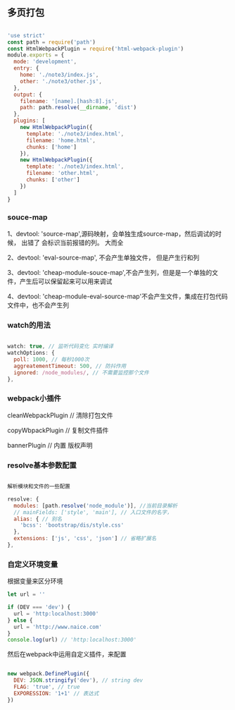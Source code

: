 ## 多页打包

````js

'use strict'
const path = require('path')
const HtmlWebpackPlugin = require('html-webpack-plugin')
module.exports = {
  mode: 'development',
  entry: {
    home: './note3/index.js',
    other: './note3/other.js',
  },
  output: {
    filename: '[name].[hash:8].js',
    path: path.resolve(__dirname, 'dist')
  },
  plugins: [
    new HtmlWebpackPlugin({
      template: './note3/index.html',
      filename: 'home.html',
      chunks: ['home']
    }),
    new HtmlWebpackPlugin({
      template: './note3/index.html',
      filename: 'other.html',
      chunks: ['other']
    })
  ]
}

````

### souce-map

1、devtool: 'source-map',源码映射，会单独生成source-map，然后调试的时候， 出错了 会标识当前报错的列。 大而全

2、devtool: 'eval-source-map', 不会产生单独文件， 但是产生行和列

3、devtool: 'cheap-module-souce-map',不会产生列，但是是一个单独的文件，产生后可以保留起来可以用来调试

4、devtool: 'cheap-module-eval-source-map'不会产生文件，集成在打包代码文件中，也不会产生列

### watch的用法

```js

watch: true, // 监听代码变化 实时编译
watchOptions: {
  poll: 1000, // 每秒1000次
  aggreatementTimeout: 500, // 防抖作用
  ignored: /node_modules/, // 不需要监控那个文件
},

````

### webpack小插件

cleanWebpackPlugin // 清除打包文件

copyWbpackPlugin // 复制文件插件

bannerPlugin // 内置  版权声明


### resolve基本参数配置

````js

解析模块和文件的一些配置

resolve: {
  modules: [path.resolve('node_module')], //当前目录解析
  // mainFields: ['style', 'main'], // 入口文件的名字，
  alias: { // 别名
    'bcss': 'bootstrap/dis/style.css'
  },
  extensions: ['js', 'css', 'json'] // 省略扩展名
},

````

### 自定义环境变量

根据变量来区分环境

````js
let url = ''

if (DEV === 'dev') {
  url = 'http:localhost:3000'
} else {
  url = 'http://www.naice.com'
}
console.log(url) // 'http:localhost:3000'
````

然后在webpack中运用自定义插件，来配置

````js

new webpack.DefinePlugin({
  DEV: JSON.stringify('dev'), // string dev
  FLAG: 'true', // true
  EXPORESSION: '1+1' // 表达式
})

````